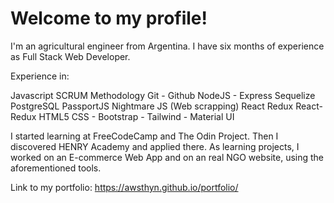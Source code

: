 # Welcome to my profile!


I'm an agricultural engineer from Argentina. I have six months of experience as Full Stack Web Developer.

Experience in:

Javascript
SCRUM Methodology
Git - Github
NodeJS - Express
Sequelize
PostgreSQL
PassportJS
Nightmare JS (Web scrapping)
React
Redux
React-Redux
HTML5
CSS - Bootstrap - Tailwind - Material UI

I started learning at FreeCodeCamp and The Odin Project. Then I discovered HENRY Academy and applied there.
As learning projects, I worked on an E-commerce Web App and on an real NGO website, using the aforementioned tools.

Link to my portfolio: https://awsthyn.github.io/portfolio/ 
<!--
**Awsthyn/Awsthyn** is a ✨ _special_ ✨ repository because its `README.md` (this file) appears on your GitHub profile.

Here are some ideas to get you started:

- 🔭 I’m currently working on ...
- 🌱 I’m currently learning ...
- 👯 I’m looking to collaborate on ...
- 🤔 I’m looking for help with ...
- 💬 Ask me about ...
- 📫 How to reach me: ...
- 😄 Pronouns: ...
- ⚡ Fun fact: ...
-->
